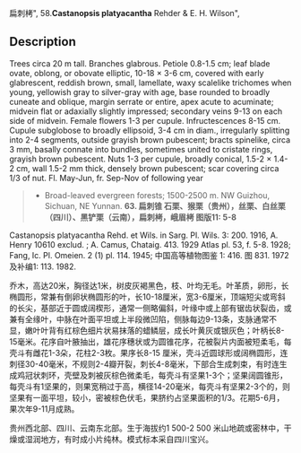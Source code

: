 扁刺栲",
58.**Castanopsis platyacantha** Rehder & E. H. Wilson",

## Description
Trees circa 20 m tall. Branches glabrous. Petiole 0.8-1.5 cm; leaf blade ovate, oblong, or obovate elliptic, 10-18 ×  3-6 cm, covered with early glabrescent, reddish brown, small, lamellate, waxy scalelike trichomes when young, yellowish gray to silver-gray with age, base rounded to broadly cuneate and oblique, margin serrate or entire, apex acute to acuminate; midvein flat or adaxially slightly impressed; secondary veins 9-13 on each side of midvein. Female flowers 1-3 per cupule. Infructescences 8-15 cm. Cupule subglobose to broadly ellipsoid, 3-4 cm in diam., irregularly splitting into 2-4 segments, outside grayish brown pubescent; bracts spinelike, circa 3 mm, basally connate into bundles, sometimes united to cristate rings, grayish brown pubescent. Nuts 1-3 per cupule, broadly conical, 1.5-2 ×  1.4-2 cm, wall 1.5-2 mm thick, densely brown pubescent; scar covering circa 1/3 of nut. Fl. May-Jun, fr. Sep-Nov of following year

> * Broad-leaved evergreen forests; 1500-2500 m. NW Guizhou, Sichuan, NE Yunnan.
**63. 扁刺锥 石栗、猴栗（贵州），丝栗、白丝栗（四川）、黑铲栗（云南），扁刺栲，峨眉栲 图版11: 5-8**

Castanopsis platyacantha Rehd. et Wils. in Sarg. Pl. Wils. 3: 200. 1916, A. Henry 10610 exclud. ; A. Camus, Chataig. 413. 1929 Atlas pl. 53, f. 5-8. 1928; Fang, Ic. Pl. Omeien. 2 (1) pl. 114. 1945; 中国高等植物图鉴 1: 416. 图 831. 1972 及补编1: 113. 1982.

乔木，高达20米，胸径达1米，树皮灰褐黑色，枝、叶均无毛。叶革质，卵形，长椭圆形，常兼有倒卵状椭圆形的叶，长10-18厘米，宽3-6厘米，顶端短尖或弯斜的长尖，基部近于圆或阔楔形，通常一侧略偏斜，叶缘中或上部有锯齿状裂齿，或兼有全缘叶，中脉在叶面平坦或上半段微凹陷，侧脉每边9-13条，支脉通常不显，嫩叶叶背有红棕色细片状易抹落的蜡鳞层，成长叶黄灰或银灰色；叶柄长8-15毫米。花序自叶腋抽出，雄花序穗状或为圆锥花序，花被裂片内面被短柔毛，每壳斗有雌花1-3朵，花柱2-3枚。果序长8-15 厘米，壳斗近圆球形或阔椭圆形，连刺径30-40毫米，不规则2-4瓣开裂，刺长4-8毫米，下部合生成刺束，有时连生成鸡冠状刺环，壳壁及刺被灰棕色微柔毛，每壳斗有坚果1-3个；坚果阔圆锥形，每壳斗有1坚果的，则果宽稍过于高，横径14-20毫米，每壳斗有坚果2-3个的，则坚果有一面平坦，较小，密被棕色伏毛，果脐约占坚果面积的1/3。花期5-6月，果次年9-11月成熟。

贵州西北部、四川、云南东北部。生于海拔约1 500-2 500 米山地疏或密林中，干燥或湿润地方，有时成小片纯林。模式标本采自四川宝兴。
